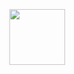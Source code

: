 <img width="100px" src = "https://i.pinimg.com/736x/ef/0a/37/ef0a37fa2b4c90249b650ac88adf9f2d.jpg" >
